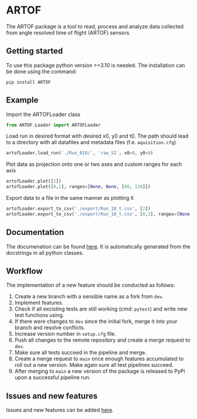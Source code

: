 # ARTOF
The ARTOF package is a tool to read, process and analyze data collected from angle resolved time of flight (ARTOF) sensors.

## Getting started
To use this package python version >=3.10 is needed. The installation can be done using the command:
```
pip install ARTOF
```

## Example
Import the ARTOFLoader class
```py
from ARTOF.Loader import ARTOFLoader
```
Load run in desired format with desired x0, y0 and t0. The path should lead to a directory with all datafiles and metadata files (f.e. `aquisition.cfg`)
```py
artofLoader.load_run('./Run_018/', 'raw_SI', x0=0, y0=0)
```
Plot data as projection onto one or two axes and custom ranges for each axis
```py
artofLoader.plot([2])
artofLoader.plot([0,1], ranges=[None, None, [80, 120]])
```
Export data to a file in the same manner as plotting it
```py
artofLoader.export_to_csv('./export/Run_18_t.csv', [2])
artofLoader.export_to_csv('./export/Run_18_t.csv', [0,1], ranges=[None, None, [80, 120]])
```


## Documentation
The documenation can be found [here](https://codebase.helmholtz.cloud/carl.meier/artof/-/blob/main/Documentation.md). It is automatically generated from the docstrings in all python classes.

## Workflow
The implementation of a new feature should be conducted as follows:
1. Create a new branch with a sensible name as a fork from `dev`.
2. Implement features.
3. Check if all excisting tests are still working (cmd: `pytest`) and write new test functions using.
5. If there were changes to `dev` since the initial fork, merge it into your branch and resolve conflicts.
4. Increase version number in `setup.cfg` file.
6. Push all changes to the remote repository and create a merge request to `dev`.
7. Make sure all tests succeed in the pipeline and merge.
8. Create a merge request to `main` once enough features accumulated to roll out a new version. Make again sure all test pipelines succeed.
9. After merging to `main` a new version of the package is released to PyPi upon a successful pipeline run.

## Issues and new features
Issues and new features can be added [here](https://codebase.helmholtz.cloud/carl.meier/artof/-/issues).